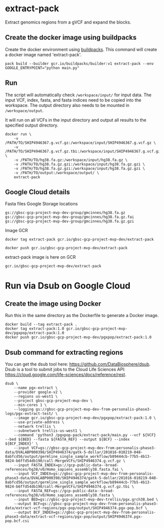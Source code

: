 # extract-pack

Extract genomics regions from a gVCF and expand the blocks.


## Create the docker image using buildpacks
Create the docker environment using [buildpacks](https://cloud.google.com/blog/products/containers-kubernetes/google-cloud-now-supports-buildpacks). 
This command will create a docker image named 'extract-pack'.
```
pack build --builder gcr.io/buildpacks/builder:v1 extract-pack --env GOOGLE_ENTRYPOINT="python main.py"
```

## Run
The script will automatically check `/workspace/input/` for input data.  The input VCF, index, fasta, and fasta indices need to be copied into the workspace.  The output directory also needs to be mounted in `/workspace/output`. 

It will run on all VCFs in the input directory and output all results to the specified output directory.
```
docker run \
    -v /PATH/TO/SHIP4946367.g.vcf.gz:/workspace/input/SHIP4946367.g.vcf.gz \
    -v /PATH/TO/SHIP4946367.g.vcf.gz.tbi:/workspace/input/SHIP4946367.g.vcf.gz.tbi \
    -v /PATH/TO/hg38.fa.gz:/workspace/input/hg38.fa.gz \
    -v /PATH/TO/hg38.fa.gz.gzi:/workspace/input/hg38.fa.gz.gzi \
    -v /PATH/TO/hg38.fa.gz.gzi:/workspace/input/hg38.fa.gz.gzi \
    -v /PATH/TO/output:/workspace/output/ \
    extract-pack

```


## Google Cloud details
Fasta files Google Storage locations
```
gs://gbsc-gcp-project-mvp-dev-group/gmcinnes/hg38.fa.gz
gs://gbsc-gcp-project-mvp-dev-group/gmcinnes/hg38.fa.gz.fai
gs://gbsc-gcp-project-mvp-dev-group/gmcinnes/hg38.fa.gz.gzi
```

Image GCR

```
docker tag extract-pack gcr.io/gbsc-gcp-project-mvp-dev/extract-pack
```

```
docker push gcr.io/gbsc-gcp-project-mvp-dev/extract-pack
```

extract-pack image is here on GCR
```
gcr.io/gbsc-gcp-project-mvp-dev/extract-pack
```

# Run via Dsub on Google Cloud

## Create the image using Docker
Run this in the same directory as the Dockerfile to generate a Docker image.
```
docker build --tag extract-pack .
docker tag extract-pack:1.0 gcr.io/gbsc-gcp-project-mvp-dev/pgxpop/extract-pack:1.0
docker push gcr.io/gbsc-gcp-project-mvp-dev/pgxpop/extract-pack:1.0
```

## Dsub command for extracting regions
You can get the dsub tool here: https://github.com/DataBiosphere/dsub. Dsub is a tool to submit jobs to the Cloud Life Sciences API: https://cloud.google.com/life-sciences/docs/reference/rest.

```
dsub \
    --name pgx-extract \
    --provider google-v2 \
    --regions us-west1 \
    --project gbsc-gcp-project-mvp-dev \
    --min-cores 1 \
    --logging gs://gbsc-gcp-project-mvp-dev-from-personalis-phase3-logs/pgx-extract-test/ \
    --image gcr.io/gbsc-gcp-project-mvp-dev/pgxpop/extract-pack:1.0 \
    --use-private-address \
    --network trellis \
    --subnetwork trellis-us-west1 \
    --command 'python3 /pgxpop-pack/extract-pack/main.py --vcf ${VCF} --bed ${BED} --fasta ${FASTA_REF} --output ${BCF} --index ${BCF_INDEX}' \
    --input VCF=gs://gbsc-gcp-project-mvp-dev-from-personalis-phase3-data/DVALABP000398/SHIP4946374/gatk-5-dollar/201016-010219-048-8abfcd56/output/germline_single_sample_workflow/b89444cb-77b5-4b13-9824-b6ffd54db190/call-MergeVCFs/SHIP4946374.g.vcf.gz \
    --input FASTA_INDEX=gs://gcp-public-data--broad-references/hg38/v0/Homo_sapiens_assembly38.fasta.fai \
    --input VCF_INDEX=gs://gbsc-gcp-project-mvp-dev-from-personalis-phase3-data/DVALABP000398/SHIP4946374/gatk-5-dollar/201016-010219-048-8abfcd56/output/germline_single_sample_workflow/b89444cb-77b5-4b13-9824-b6ffd54db190/call-MergeVCFs/SHIP4946374.g.vcf.gz.tbi \
    --input FASTA_REF=gs://gcp-public-data--broad-references/hg38/v0/Homo_sapiens_assembly38.fasta \
    --input BED=gs://gbsc-gcp-project-mvp-dev-trellis/pgx.grch38.bed \
    --output BCF=gs://gbsc-gcp-project-mvp-dev-from-personalis-phase3-data/extract-vcf-regions/pgx-pop/output/SHIP4946374.pgx-pop.bcf \
    --output BCF_INDEX=gs://gbsc-gcp-project-mvp-dev-from-personalis-phase3-data/extract-vcf-regions/pgx-pop/output/SHIP4946374.pgx-pop.bcf.csi
```



